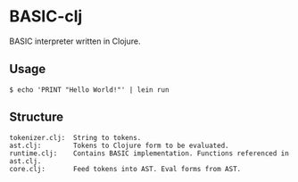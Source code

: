 # BASIC-clj

BASIC interpreter written in Clojure.

## Usage

```
$ echo 'PRINT "Hello World!"' | lein run
```

## Structure

```
tokenizer.clj:  String to tokens.
ast.clj:        Tokens to Clojure form to be evaluated.
runtime.clj:    Contains BASIC implementation. Functions referenced in ast.clj.
core.clj:       Feed tokens into AST. Eval forms from AST.
```